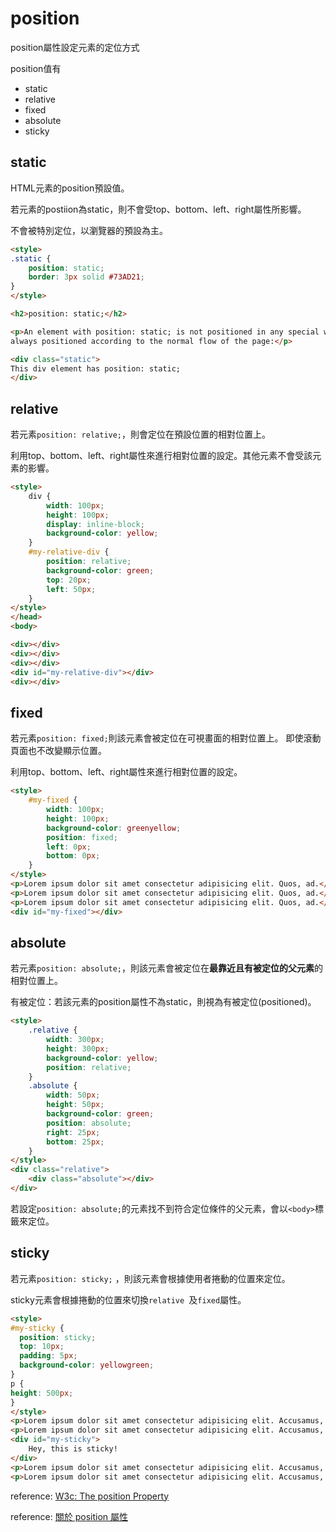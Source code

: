 # position

position屬性設定元素的定位方式

position值有
- static
- relative
- fixed
- absolute
- sticky

## static

HTML元素的position預設值。

若元素的postiion為static，則不會受top、bottom、left、right屬性所影響。

不會被特別定位，以瀏覽器的預設為主。

```html
<style>
.static {
    position: static;
    border: 3px solid #73AD21;
}
</style>

<h2>position: static;</h2>

<p>An element with position: static; is not positioned in any special way; it is 
always positioned according to the normal flow of the page:</p>

<div class="static">
This div element has position: static;
</div>
```

## relative

若元素```position: relative;```，則會定位在預設位置的相對位置上。

利用top、bottom、left、right屬性來進行相對位置的設定。其他元素不會受該元素的影響。

```html
<style>
    div {
        width: 100px;
        height: 100px;
        display: inline-block;
        background-color: yellow;
    }
    #my-relative-div {
        position: relative;
        background-color: green;
        top: 20px;
        left: 50px;
    }
</style>
</head>
<body>

<div></div>
<div></div>
<div></div>
<div id="my-relative-div"></div>
<div></div>
```

## fixed

若元素```position: fixed;```則該元素會被定位在可視畫面的相對位置上。 即使滾動頁面也不改變顯示位置。

利用top、bottom、left、right屬性來進行相對位置的設定。

```html
<style>
    #my-fixed {
        width: 100px;
        height: 100px;
        background-color: greenyellow;
        position: fixed;
        left: 0px;
        bottom: 0px;
    }
</style>
<p>Lorem ipsum dolor sit amet consectetur adipisicing elit. Quos, ad.</p>
<p>Lorem ipsum dolor sit amet consectetur adipisicing elit. Quos, ad.</p>
<p>Lorem ipsum dolor sit amet consectetur adipisicing elit. Quos, ad.</p>
<div id="my-fixed"></div>
```

## absolute

若元素```position: absolute;```，則該元素會被定位在**最靠近且有被定位的父元素**的相對位置上。

有被定位：若該元素的position屬性不為static，則視為有被定位(positioned)。


```html
<style>
    .relative {
        width: 300px;
        height: 300px;
        background-color: yellow;
        position: relative;
    }
    .absolute {
        width: 50px;
        height: 50px;
        background-color: green;
        position: absolute;
        right: 25px;
        bottom: 25px;
    }
</style>
<div class="relative">
    <div class="absolute"></div>
</div>
```

若設定```position: absolute;```的元素找不到符合定位條件的父元素，會以```<body>```標籤來定位。

## sticky

若元素```position: sticky;``` ，則該元素會根據使用者捲動的位置來定位。

sticky元素會根據捲動的位置來切換```relative ```及```fixed```屬性。

```html
<style>
#my-sticky {
  position: sticky;
  top: 10px;
  padding: 5px;
  background-color: yellowgreen;
}
p {
height: 500px;
}
</style>
<p>Lorem ipsum dolor sit amet consectetur adipisicing elit. Accusamus, harum.</p>
<p>Lorem ipsum dolor sit amet consectetur adipisicing elit. Accusamus, harum.</p>
<div id="my-sticky">
    Hey, this is sticky!
</div>
<p>Lorem ipsum dolor sit amet consectetur adipisicing elit. Accusamus, harum.</p>
<p>Lorem ipsum dolor sit amet consectetur adipisicing elit. Accusamus, harum.</p>
```

reference: [W3c: The position Property](https://www.w3schools.com/css/css_positioning.asp)

reference: [關於 position 屬性](http://zh-tw.learnlayout.com/position.html)